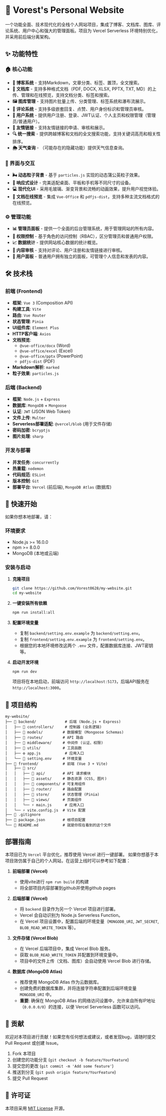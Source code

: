 # 🌟 Vorest's Personal Website

一个功能全面、技术现代化的全栈个人网站项目，集成了博客、文档库、图库、评论系统、用户中心和强大的管理面板。项目为 Vercel Serverless 环境特别优化，并采用前后端分离架构。

## ✨ 功能特性

### 🏠 核心功能
- **📝 博客系统** - 支持Markdown，文章分类、标签、置顶，全文搜索。
- **📄 文档库** - 支持多种格式文档（PDF, DOCX, XLSX, PPTX, TXT, MD）的上传、管理和在线预览，支持文档分类、标签和搜索。
- **🖼️ 图库管理** - 支持图片批量上传、分类管理、标签系统和瀑布流展示。
- **💬 评论系统** - 支持多级嵌套回复、点赞、用户身份标识和管理员审核。
- **👥 用户系统** - 提供用户注册、登录、JWT认证、个人主页和权限管理（管理员/普通用户）。
- **🔗 友情链接** - 支持友情链接的申请、审核和展示。
- **🔍 统一搜索** - 提供跨越博客和文档的全文搜索功能，支持关键词高亮和相关性排序。
- **🌦️ 天气查询** - （可能存在的隐藏功能）提供天气信息查询。

### 🎨 界面与交互
- **🌬️ 动态粒子背景** - 基于 `particles.js` 实现的动态蒲公英粒子效果。
- **📱 响应式设计** - 完美适配桌面、平板和手机等不同尺寸的设备。
- **💻 现代化UI** - 采用毛玻璃、渐变背景和流畅的动画效果，提升用户视觉体验。
- **📄 文档在线预览** - 集成 `Vue-Office` 和 `pdfjs-dist`，支持多种主流文档格式的在线预览。

### ⚙️ 管理功能
- **📊 管理员面板** - 提供一个全面的后台管理系统，用于管理网站的所有内容。
- **🔐 权限控制** - 基于角色的访问控制（RBAC），区分管理员和普通用户权限。
- **📈 数据统计** - 提供网站核心数据的统计概览。
- **🚦 内容审核** - 支持对评论、用户注册和友情链接进行审核。
- **👤 用户面板** - 普通用户拥有独立的面板，可管理个人信息和发表的内容。

## 🛠️ 技术栈

### 前端 (Frontend)
- **框架**: `Vue 3` (Composition API)
- **构建工具**: `Vite`
- **路由**: `Vue Router`
- **状态管理**: `Pinia`
- **UI组件库**: `Element Plus`
- **HTTP客户端**: `Axios`
- **文档预览**:
  - `@vue-office/docx` (Word)
  - `@vue-office/excel` (Excel)
  - `@vue-office/pptx` (PowerPoint)
  - `pdfjs-dist` (PDF)
- **Markdown解析**: `marked`
- **粒子效果**: `particles.js`

### 后端 (Backend)
- **框架**: `Node.js` + `Express`
- **数据库**: `MongoDB` + `Mongoose`
- **认证**: `JWT` (JSON Web Token)
- **文件上传**: `Multer`
- **Serverless部署适配**: `@vercel/blob` (用于文件存储)
- **密码加密**: `bcryptjs`
- **图片处理**: `sharp`

### 开发与部署
- **并发任务**: `concurrently`
- **热重载**: `nodemon`
- **代码规范**: `ESLint`
- **版本控制**: `Git`
- **部署平台**: `Vercel` (前后端), `MongoDB Atlas` (数据库)

## 🚀 快速开始

如果你想本地部署，请：
### 环境要求
- Node.js >= 16.0.0
- npm >= 8.0.0
- MongoDB (本地或云端)

### 安装与启动
1.  **克隆项目**
    ```bash
    git clone https://github.com/Vorest0628/my-website.git
    cd my-website
    ```

2.  **一键安装所有依赖**
    ```bash
    npm run install:all
    ```

3.  **配置环境变量**
    - 复制 `backend/setting.env.example` 为 `backend/setting.env`。
    - 复制 `frontend/setting.env.example` 为 `frontend/setting.env`。
    - 根据您的本地环境修改这两个 `.env` 文件，配置数据库连接、JWT密钥等。

4.  **启动开发环境**
    ```bash
    npm run dev
    ```
    项目将在本地启动，前端访问 `http://localhost:5173`，后端API服务在 `http://localhost:3000`。

## 📁 项目结构

```
my-website/
├── 📂 backend/             # 后端 (Node.js + Express)
│   ├── 📂 controllers/     # 控制器 (业务逻辑)
│   ├── 📂 models/         # 数据模型 (Mongoose Schemas)
│   ├── 📂 routes/         # API 路由
│   ├── 📂 middleware/     # 中间件 (认证、权限)
│   ├── 📂 utils/          # 工具函数
│   ├── ⚙️ app.js           # 应用入口
│   └── 🔧 setting.env     # 环境变量
├── 📂 frontend/           # 前端 (Vue 3 + Vite)
│   ├── 📂 src/
│   │   ├── 📂 api/        # API 请求模块
│   │   ├── 📂 assets/     # 静态资源 (CSS, 图片)
│   │   ├── 📂 components/ # 可复用组件
│   │   ├── 📂 router/     # 路由配置
│   │   ├── 📂 store/      # 状态管理 (Pinia)
│   │   ├── 📂 views/      # 页面组件
│   │   └── ⚡ main.js      # 应用入口
│   └── ⚡ vite.config.js  # Vite 配置
├── 📄 .gitignore
├── 📄 package.json        # 根项目配置
└── 📖 README.md           # 就是你现在看到的这个文件
```

## 部署指南

本项目已为 `Vercel` 平台优化，推荐使用 Vercel 进行一键部署。
如果你想基于本项目效仿属于自己的个人网站，在运营上线时可以参考如下配置：


1.  **前端部署 (Vercel)**
    - 使用vite进行 `npm run build` 的构建
    - 将全部项目内容部署到github并使用github pages

2.  **后端部署 (Vercel)**
    - 将 `backend` 目录作为另一个 Vercel 项目进行部署。
    - Vercel 会自动识别为 Node.js Serverless Function。
    - 在 Vercel 项目设置中，配置后端的环境变量（`MONGODB_URI`, `JWT_SECRET`, `BLOB_READ_WRITE_TOKEN` 等）。

3.  **文件存储 (Vercel Blob)**
    - 在 Vercel 后端项目中，集成 Vercel Blob 服务。
    - 获取 `BLOB_READ_WRITE_TOKEN` 并配置到环境变量中。
    - 项目中的文件上传（文档、图库）会自动使用 Vercel Blob 进行存储。

4.  **数据库 (MongoDB Atlas)**
    - 推荐使用 MongoDB Atlas 作为云数据库。
    - 创建免费的数据库集群，并将连接字符串配置到后端环境变量 `MONGODB_URI` 中。
    - **重要**: 确保在 MongoDB Atlas 的网络访问设置中，允许来自所有IP地址（`0.0.0.0/0`）的连接，以便 Vercel Serverless 函数可以访问。

## 🤝 贡献

欢迎对本项目进行贡献！如果您有任何想法或建议，或者发现bug，请随时提交 Pull Request 或创建 Issue。

1.  Fork 本项目
2.  创建您的功能分支 (`git checkout -b feature/YourFeature`)
3.  提交您的更改 (`git commit -m 'Add some feature'`)
4.  推送到分支 (`git push origin feature/YourFeature`)
5.  提交 Pull Request

## 📄 许可证

本项目采用 [MIT License](LICENSE) 开源。